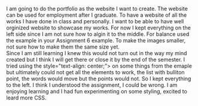 I am going to do the portfolio as the website I want to create. The website can be used for employment after I graduate. To have a website of all the works I have done in class and personally. I want to be able to have well orginized website to showcase my works.
For now I kept everything on the left side since I am not sure how to algin it to the middle. For balance used the example in your Assignment 6 example. To make the images smaller, not sure how to make them the same size yet.  
Since I am still learning I knew this would not turn out in the way my mind created but I think I will get there or close it by the end of the semester.
I tried using the style="text-align: center;"> on some things from the emaple but ultimately could not get all the elements to work, the list with bulliton point, the words would move but the points would not. So I kept everything to the left. 
I think I understood the assignment, I could be wrong. I am enjoying learning and I had fun experimenting on some styling, excited to leard more CSS. 